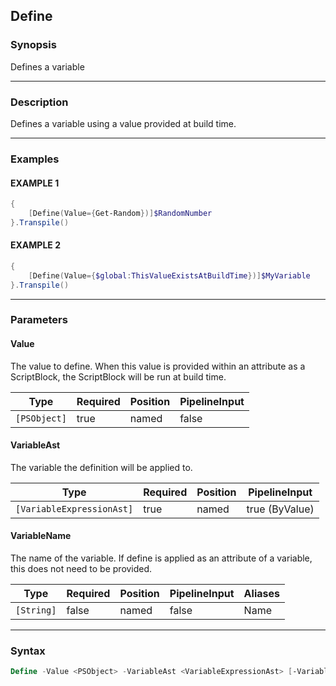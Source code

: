 Define
------




### Synopsis
Defines a variable



---


### Description

Defines a variable using a value provided at build time.



---


### Examples
#### EXAMPLE 1
```PowerShell
{
    [Define(Value={Get-Random})]$RandomNumber
}.Transpile()
```

#### EXAMPLE 2
```PowerShell
{
    [Define(Value={$global:ThisValueExistsAtBuildTime})]$MyVariable
}.Transpile()
```



---


### Parameters
#### **Value**

The value to define.
When this value is provided within an attribute as a ScriptBlock, the ScriptBlock will be run at build time.






|Type        |Required|Position|PipelineInput|
|------------|--------|--------|-------------|
|`[PSObject]`|true    |named   |false        |



#### **VariableAst**

The variable the definition will be applied to.






|Type                     |Required|Position|PipelineInput |
|-------------------------|--------|--------|--------------|
|`[VariableExpressionAst]`|true    |named   |true (ByValue)|



#### **VariableName**

The name of the variable.  If define is applied as an attribute of a variable, this does not need to be provided.






|Type      |Required|Position|PipelineInput|Aliases|
|----------|--------|--------|-------------|-------|
|`[String]`|false   |named   |false        |Name   |





---


### Syntax
```PowerShell
Define -Value <PSObject> -VariableAst <VariableExpressionAst> [-VariableName <String>] [<CommonParameters>]
```

